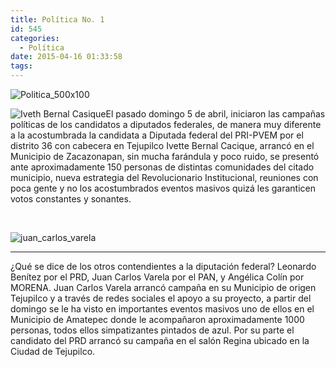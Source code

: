 ```yaml
---
title: Política No. 1
id: 545
categories:
  - Política
date: 2015-04-16 01:33:58
tags:
---
```


![Politica_500x100](http://www.laredsemanario.com/wp-content/uploads/2015/04/Politica_500x100.png)

![Iveth Bernal Casique](http://www.laredsemanario.com/wp-content/uploads/2015/04/iveth-300x184.png)El pasado domingo 5 de abril, iniciaron las campañas políticas de los candidatos a diputados federales, de manera muy diferente a la acostumbrada la candidata a Diputada federal del PRI-PVEM por el distrito 36 con cabecera en Tejupilco Ivette Bernal Cacique, arrancó en el Municipio de Zacazonapan, sin mucha farándula y poco ruido, se presentó ante aproximadamente 150 personas de distintas comunidades del citado municipio, nueva estrategia del Revolucionario Institucional, reuniones con poca gente y no los acostumbrados eventos masivos quizá les garanticen votos constantes y sonantes.

&nbsp;

![juan_carlos_varela](http://www.laredsemanario.com/wp-content/uploads/2015/04/juan_carlos_varela-300x184.png)

* * *

¿Qué se dice de los otros contendientes a la diputación federal? Leonardo Benítez por el PRD, Juan Carlos Varela por el PAN, y Angélica Colín por MORENA. Juan Carlos Varela arrancó campaña en su Municipio de origen Tejupilco y a través de redes sociales el apoyo a su proyecto, a partir del domingo se le ha visto en importantes eventos masivos uno de ellos en el Municipio de Amatepec donde le acompañaron aproximadamente 1000 personas, todos ellos simpatizantes pintados de azul. Por su parte el candidato del PRD arrancó su campaña en el salón Regina ubicado en la Ciudad de Tejupilco.